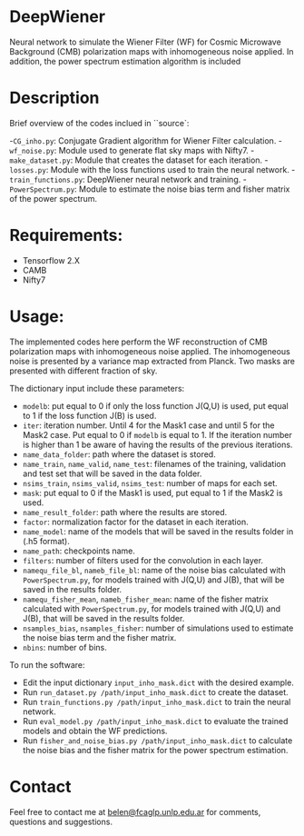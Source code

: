 # DeepWiener
Neural network to simulate the Wiener Filter (WF) for Cosmic Microwave Background (CMB) polarization maps with inhomogeneous noise applied. In addition, the power spectrum estimation algorithm is included 


# Description

Brief overview of the codes inclued in ``source`:

-``CG_inho.py``: Conjugate Gradient algorithm for Wiener Filter calculation. 
-``wf_noise.py``: Module used to generate flat sky maps with Nifty7.
-``make_dataset.py``: Module that creates the dataset for each iteration.
-``losses.py``: Module with the loss functions used to train the neural network. 
-``train_functions.py``: DeepWiener neural network and training.
-``PowerSpectrum.py``: Module to estimate the noise bias term and fisher matrix of the power spectrum.

# Requirements: 

- Tensorflow 2.X
- CAMB
- Nifty7

# Usage: 

The implemented codes here perform the WF reconstruction of CMB polarization maps with inhomogeneous noise applied. The inhomogeneous noise is presented by a variance map extracted from Planck. Two masks are presented with different fraction of sky. 

The dictionary input include these parameters:

- ``modelb``: put equal to 0 if only the loss function J(Q,U) is used, put equal to 1 if the loss function J(B) is used.
- ``iter``: iteration number. Until 4 for the Mask1 case and until 5 for the Mask2 case. Put equal to 0 if ``modelb`` is equal to 1. If the iteration number is higher than 1 be aware of having the results of the previous iterations.    
- ``name_data_folder``: path where the dataset is stored.
- ``name_train``, ``name_valid``, ``name_test``: filenames of the training, validation and test set that will be saved in the data folder.
- ``nsims_train``, ``nsims_valid``, ``nsims_test``: number of maps for each set.
- ``mask``: put equal to 0 if the Mask1 is used, put equal to 1 if the Mask2 is used.
- ``name_result_folder``: path where the results are stored.
- ``factor``: normalization factor for the dataset in each iteration.
- ``name_model``: name of the models that will be saved in the results folder in (.h5 format).
- ``name_path``: checkpoints name.
- ``filters``: number of filters used for the convolution in each layer.
- ``namequ_file_bl``, ``nameb_file_bl``: name of the noise bias calculated with ``PowerSpectrum.py``, for models trained with J(Q,U) and J(B), that will be saved in the results folder.
- ``namequ_fisher_mean``, ``nameb_fisher_mean``: name of the fisher matrix calculated with ``PowerSpectrum.py``, for models trained with J(Q,U) and J(B), that will be saved in the results folder.
- ``nsamples_bias``, ``nsamples_fisher``: number of simulations used to estimate the noise bias term and the fisher matrix.
- ``nbins``: number of bins.

To run the software: 

- Edit the input dictionary ``input_inho_mask.dict`` with the desired example.
- Run ``run_dataset.py /path/input_inho_mask.dict`` to create the dataset.
- Run ``train_functions.py /path/input_inho_mask.dict`` to train the neural network.
- Run ``eval_model.py /path/input_inho_mask.dict`` to evaluate the trained models and obtain the WF predictions.
- Run ``fisher_and_noise_bias.py /path/input_inho_mask.dict`` to calculate the noise bias and the fisher matrix for the power spectrum estimation.

# Contact 

Feel free to contact me at belen@fcaglp.unlp.edu.ar for comments, questions and suggestions.










